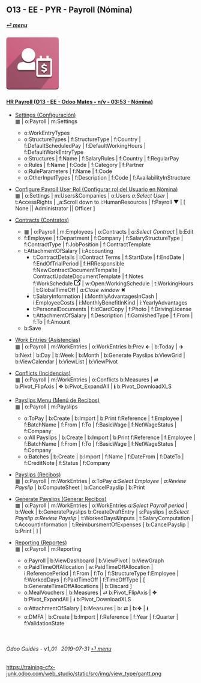 ## O13 - EE - PYR - Payroll (Nómina)
#### [_&#x23CE; menu_](/o13/ee/o13-ee-guides_menu.md)  
### ![pyr](/doc/img/hr_payroll.png)

#### [HR Payroll (O13 - EE - Odoo Mates - n/v - 03:53 - Nómina)](https://youtube.com/embed/AOuV7cD0PE0?autoplay=1&start=0&end=0&rel=0&nocount)  

- [Settings (Configuración)](https://youtube.com/embed/AOuV7cD0PE0?autoplay=1&start=1m52s&end=2m14s&rel=0)  
  &#x25A6; | o:Payroll | m:Settings
  - o:WorkEntryTypes
  - o:StructureTypes | f:StructureType | f:Country | f:DefaultScheduledPay | f:DefaultWorkingHours | f:DefaultWorkEntryType
  - o:Structures | f:Name | f:SalaryRules | f:Country | f:RegularPay
  - o:Rules | f:Name | f:Code | f:Category | f:Partner
  - o:RuleParameters | f:Name | f:Code
  - o:OtherInputTypes | f:Description | f:Code | f:AvailabilityInStructure
  
- [Configure Payroll User Rol (Configurar rol del Usuario en Nómina)](https://youtube.com/embed/AOuV7cD0PE0?autoplay=1&start=3m19s&end=3m38s&rel=0)  
  &#x25A6; | o:Settings | m:Users&Companies | o:Users
  _a:Select User_ | t:AccessRights | _a:Scroll down to i:HumanResources | f:Payroll &#x25BC; | \[ None || Administrator || Officer ]
  
- [Contracts (Contratos)](https://youtube.com/embed/AOuV7cD0PE0?autoplay=1&start=0&end=1m14s&rel=0)  
  - &#x25A6; | o:Payroll | m:Employees | o:Contracts | _a:Select Contract_ | b:Edit  
  - f:Employee | f:Department | f:Company | f:SalaryStructureType | f:ContractType | f:JobPosition | f:ContractTemplate  
  - t:AttachmentOfSalary | i:Accounting  
    - t:ContractDetails | i:Contract Terms | f:StartDate | f:EndDate | f:EndOfTrialPeriod | f:HRResponsible
      f:NewContractDocumentTempalte | ContractUpdateDocumentTemplate | f:Notes  
      f:WorkSchedule ![show_catalog](/doc/img/show_catalog.png) | w:Open:WorkingSchedule | t:WorkingHours | t:GlobalTimeOff | _a:Close window_ &#x2716;  
    - t:SalaryInformation | i:MonthlyAdvantagesInCash | i:EmployeeCosts | i:MonthlyBenefitInKind | i:YearlyAdvantages
    - t:PersonalDocuments | f:IdCardCopy | f:Photo | f:DrivingLicense
    - t:AttachmentOfSalary | f:Description | f:GarnishedType | f:From | f:To | f:Amount
  - b:Save

- [Work Entries (Asistencias)](https://youtube.com/embed/AOuV7cD0PE0?autoplay=1&start=1m15s&end=1m34s&rel=0)  
  &#x25A6; | o:Payroll | m:WorkEntries | o:WorkEntries
  b:Prev &#x1F870; | b:Today | &#x1F872; b:Next | b:Day | b:Week | b:Month | b:Generate Payslips
  b:ViewGrid | b:ViewCalendar | b:ViewList | b:ViewPivot
  
- [Conflicts (Incidencias)](https://youtube.com/embed/AOuV7cD0PE0?autoplay=1&start=1m35s&end=1m45s&rel=0)  
  &#x25A6; | o:Payroll | m:WorkEntries | o:Conflicts
  b:Measures | &#x21C4; b:Pivot_FlipAxis | &#x2725; b:Pivot_ExpandAll | **&#x2B73;** b:Pivot_DownloadXLS  
  
- [Payslips Menu (Menú de Recibos)](https://youtube.com/embed/AOuV7cD0PE0?autoplay=1&start=2m43s&end=2m48s&rel=0)  
  &#x25A6; | o:Payroll | m:Payslips
  - o:ToPay | b:Create | b:Import | b:Print
    f:Reference | f:Employee | f:BatchName | f:From | f:To | f:BasicWage | f:NetWageStatus | f:Company
  - o:All Payslips | b:Create | b:Import | b:Print
    f:Reference | f:Employee | f:BatchName | f:From | f:To | f:BasicWage | f:NetWageStatus | f:Company
  - o:Batches | b:Create | b:Import | f:Name | f:DateFrom | f:DateTo | f:CreditNote | f:Status | f:Company

- [Payslips (Recibos)](https://youtube.com/embed/AOuV7cD0PE0?autoplay=1&start=1m45s&end=1m52s&rel=0)  
  &#x25A6; | o:Payroll | m:WorkEntries | o:ToPay
  _a:Select Employee_ | _a:Review Payslip_ | 
  b:ComputeSheet | b:CancelPayslip | b:Print
  
- [Generate Payslips (Generar Recibos)](https://youtube.com/embed/AOuV7cD0PE0?autoplay=1&start=2m49&end=3m16s&rel=0)  
  &#x25A6; | o:Payroll | m:WorkEntries | o:WorkEntries 
  _a:Select Payroll period_ | b:Week | b:GeneratePayslips
  b:CreateDraftEntry | s:Payslips | _a:Select Payslip_
  _a:Review Payslip_ | t:WorkedDays&Inputs | t:SalaryComputation | t:AccountInformation | t:ReimbursmentOfExpenses
  \[ b:CancelPayslip | b:Print |  ] | 
  
- [Reporting (Reportes)](https://youtube.com/embed/AOuV7cD0PE0?autoplay=1&start=2m15s&end=2m43s&rel=0)  
  &#x25A6; | o:Payroll | m:Reporting
  - o:Payroll | b:ViewDashboard | b:ViewPivot | b:ViewGraph
  - o:PaidTimeOffAllocation | w:PaidTimeOffAllocation | i:ReferencePeriod | f:From | f:To | f:StructureType
    f:Employee | f:WorkedDays | f:PaidTimeOff | f:TimeOffType | \[ b:GenerateTimeOffAllocations || b:Discard ]
  - o:MealVouchers | b:Measures | &#x21C4; b:Pivot_FlipAxis | &#x2725; b:Pivot_ExpandAll | **&#x2B73;** b:Pivot_DownloadXLS  
  - o:AttachmentOfSalary | b:Measures | b: &#x21C4; | b:&#x2725; | **&#x2B73;**
  - o:DMFA | b:Create | b:Import | f:Reference | f:Year | f:Quarter | f:ValidationState
 
<br>
	
###### Odoo Guides - v1_01 &nbsp; 2019-07-31  [_&#x23CE; menu_](/o13/ee/o13-ee-guides_menu.md)  
https://training-cfx-junk.odoo.com/web_studio/static/src/img/view_type/gantt.png